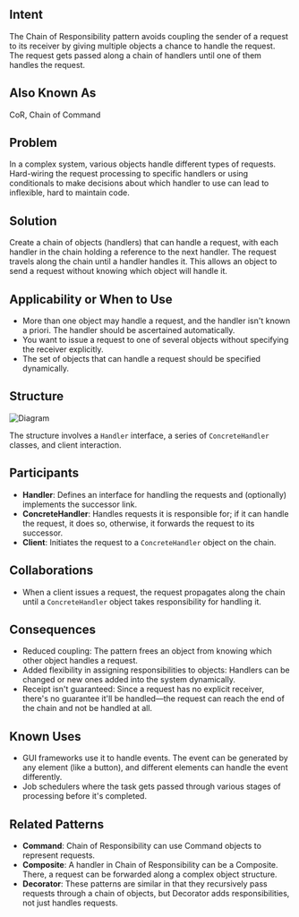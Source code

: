 ## Intent
The Chain of Responsibility pattern avoids coupling the sender of a request to its receiver by giving multiple objects a chance to handle the request. The request gets passed along a chain of handlers until one of them handles the request.
## Also Known As
CoR, Chain of Command
## Problem
In a complex system, various objects handle different types of requests. Hard-wiring the request processing to specific handlers or using conditionals to make decisions about which handler to use can lead to inflexible, hard to maintain code.
## Solution
Create a chain of objects (handlers) that can handle a request, with each handler in the chain holding a reference to the next handler. The request travels along the chain until a handler handles it. This allows an object to send a request without knowing which object will handle it.
## Applicability or When to Use
- More than one object may handle a request, and the handler isn't known a priori. The handler should be ascertained automatically.
- You want to issue a request to one of several objects without specifying the receiver explicitly.
- The set of objects that can handle a request should be specified dynamically.
## Structure
![Diagram](link-to-your-chain-of-responsibility-diagram)

The structure involves a `Handler` interface, a series of `ConcreteHandler` classes, and client interaction.
## Participants
- **Handler**: Defines an interface for handling the requests and (optionally) implements the successor link.
- **ConcreteHandler**: Handles requests it is responsible for; if it can handle the request, it does so, otherwise, it forwards the request to its successor.
- **Client**: Initiates the request to a `ConcreteHandler` object on the chain.
## Collaborations
- When a client issues a request, the request propagates along the chain until a `ConcreteHandler` object takes responsibility for handling it.
## Consequences
- Reduced coupling: The pattern frees an object from knowing which other object handles a request.
- Added flexibility in assigning responsibilities to objects: Handlers can be changed or new ones added into the system dynamically.
- Receipt isn't guaranteed: Since a request has no explicit receiver, there's no guarantee it'll be handled—the request can reach the end of the chain and not be handled at all.
## Known Uses
- GUI frameworks use it to handle events. The event can be generated by any element (like a button), and different elements can handle the event differently.
- Job schedulers where the task gets passed through various stages of processing before it's completed.
## Related Patterns
- **Command**: Chain of Responsibility can use Command objects to represent requests.
- **Composite**: A handler in Chain of Responsibility can be a Composite. There, a request can be forwarded along a complex object structure.
- **Decorator**: These patterns are similar in that they recursively pass requests through a chain of objects, but Decorator adds responsibilities, not just handles requests.
